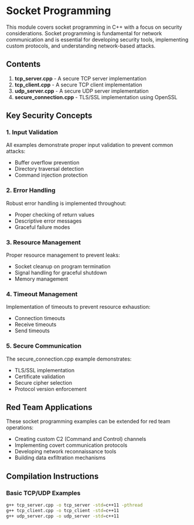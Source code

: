 # Socket Programming

This module covers socket programming in C++ with a focus on security considerations. Socket programming is fundamental for network communication and is essential for developing security tools, implementing custom protocols, and understanding network-based attacks.

## Contents

1. **tcp_server.cpp** - A secure TCP server implementation
2. **tcp_client.cpp** - A secure TCP client implementation
3. **udp_server.cpp** - A secure UDP server implementation
4. **secure_connection.cpp** - TLS/SSL implementation using OpenSSL

## Key Security Concepts

### 1. Input Validation
All examples demonstrate proper input validation to prevent common attacks:
- Buffer overflow prevention
- Directory traversal detection
- Command injection protection

### 2. Error Handling
Robust error handling is implemented throughout:
- Proper checking of return values
- Descriptive error messages
- Graceful failure modes

### 3. Resource Management
Proper resource management to prevent leaks:
- Socket cleanup on program termination
- Signal handling for graceful shutdown
- Memory management

### 4. Timeout Management
Implementation of timeouts to prevent resource exhaustion:
- Connection timeouts
- Receive timeouts
- Send timeouts

### 5. Secure Communication
The secure_connection.cpp example demonstrates:
- TLS/SSL implementation
- Certificate validation
- Secure cipher selection
- Protocol version enforcement

## Red Team Applications

These socket programming examples can be extended for red team operations:
- Creating custom C2 (Command and Control) channels
- Implementing covert communication protocols
- Developing network reconnaissance tools
- Building data exfiltration mechanisms

## Compilation Instructions

### Basic TCP/UDP Examples
```bash
g++ tcp_server.cpp -o tcp_server -std=c++11 -pthread
g++ tcp_client.cpp -o tcp_client -std=c++11
g++ udp_server.cpp -o udp_server -std=c++11

